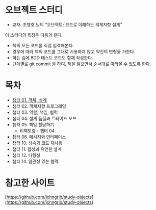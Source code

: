 # 오브젝트 스터디

- 교재: 조영호 님의 "오브젝트: 코드로 이해하는 객체지향 설계"

이 스터디의 특징은 다음과 같다.

- 책의 모든 코드를 직접 입력해본다.
- 경우에 따라 책의 코드를 그대로 사용하지 않고 약간의 변형을 가한다.
- 하는 김에 BDD 테스트 코드도 함께 작성한다.
- 단계별로 git commit 을 하여, 책을 읽으면서 순서대로 따라올 수 있도록 한다.

# 목차

- [챕터 01. 객체, 설계](https://orchid-pharaoh-c2f.notion.site/01-f11a1db5270044258e50bbc6ca3ebe89?pvs=4) 
- 챕터 02. 객체지향 프로그래밍
- 챕터 03. 역할, 책임, 협력
- 챕터 04. 설계 품질과 트레이드 오프
- 챕터 05. 책임 할당하기
	- 리팩토링 - 챕터 04
- 챕터 06. 메시지와 인터페이스
- 챕터 10. 상속과 코드 재사용
- 챕터 11. 합성과 유연한 설계
- 챕터 12. 다형성
- 챕터 14. 일관성 있는 협력

# 참고한 사이트

[https://github.com/johngrib/study-objects](https://github.com/johngrib/study-objects)
